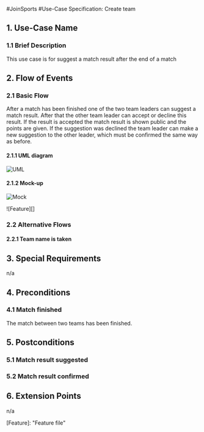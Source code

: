 #JoinSports
#Use-Case Specification: Create team

## 1. Use-Case Name 
### 1.1 Brief Description
This use case is for suggest a match result after the end of a match

## 2. Flow of Events
### 2.1 Basic Flow 
After a match has been finished one of the two team leaders can suggest a match result. 
After that the other team leader can accept or decline this result. 
If the result is accepted the match result is shown public and the points are given. 
If the suggestion was declined the team leader can make a new suggestion to the other leader, 
which must be confirmed the same way as before.

#### 2.1.1 UML diagram
![UML][]

#### 2.1.2 Mock-up 
![Mock][]

![Feature][]

### 2.2 Alternative Flows
#### 2.2.1 Team name is taken


## 3. Special Requirements
n/a

## 4. Preconditions
### 4.1 Match finished
The match between two teams has been finished.

## 5. Postconditions
### 5.1 Match result suggested

### 5.2	Match result confirmed

## 6. Extension Points
n/a

<!-- picture links -->
[UML]: https://github.com/JoinSports/Documentation/blob/master/UC/suggest%20match%20result.png "UML Diagram"
[Mock]: https://github.com/JoinSports/Documentation/blob/master/UC/Mockup%20suggest%20team%20result.png "Mock-Up"
[Feature]:  "Feature file"
